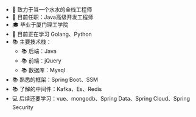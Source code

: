   

* 🧐   致力于当一个水水的全栈工程师
* 💼   目前任职：Java高级开发工程师
* 🎓   毕业于厦门理工学院
* 🌱   目前正在学习 Golang、Python
* 📚   主要技术栈：
  * 📚   后端：Java
  * 📚   前端：jQuery
  * 📚   数据库：Mysql
* 📚   熟悉的框架：Spring Boot、SSM
* 📚   了解的中间件：Kafka、Es、Redis
* 💻   后续还要学习：vue、mongodb、Spring Data、Spring Cloud、Spring Security
